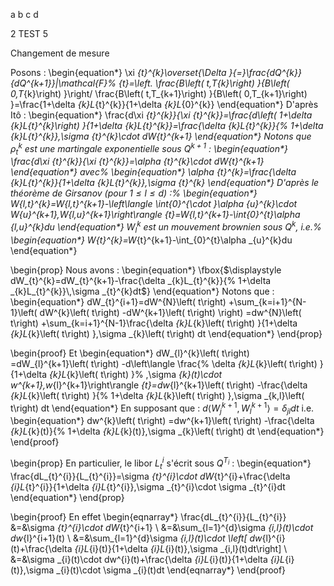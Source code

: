 a b c d

2 TEST
5

Changement de mesure

Posons : 
\begin{equation*}
\xi _{t}^{k}\overset{\Delta }{=}\frac{dQ^{k}}{dQ^{k+1}}|\mathcal{F}%
_{t}=\left. \frac{B\left( t,T_{k}\right) }{B\left( 0,T_{k}\right) }\right/ 
\frac{B\left( t,T_{k+1}\right) }{B\left( 0,T_{k+1}\right) }=\frac{1+\delta
_{k}L_{t}^{k}}{1+\delta _{k}L_{0}^{k}}
\end{equation*}
D'après Itô : 
\begin{equation*}
\frac{d\xi _{t}^{k}}{\xi _{t}^{k}}=\frac{d\left( 1+\delta
_{k}L_{t}^{k}\right) }{1+\delta _{k}L_{t}^{k}}=\frac{\delta _{k}L_{t}^{k}}{%
1+\delta _{k}L_{t}^{k}}\,\sigma _{t}^{k}\cdot dW_{t}^{k+1}
\end{equation*}
Notons que $\rho _{t}^{k}$ est une martingale exponentielle sous $Q^{k+1}$ : 
\begin{equation*}
\frac{d\xi _{t}^{k}}{\xi _{t}^{k}}=\alpha _{t}^{k}\cdot dW_{t}^{k+1}
\end{equation*}
avec%
\begin{equation*}
\alpha _{t}^{k}=\frac{\delta _{k}L_{t}^{k}}{1+\delta _{k}L_{t}^{k}}\,\sigma
_{t}^{k}
\end{equation*}
D'après le théorème de Girsanov (pour $1\leq l\leq d$) :%
\begin{equation*}
W_{l,t}^{k}=W_{l,t}^{k+1}-\left\langle \int_{0}^{\cdot }\alpha _{u}^{k}\cdot
W_{u}^{k+1},W_{l,u}^{k+1}\right\rangle _{t}=W_{l,t}^{k+1}-\int_{0}^{t}\alpha
_{l,u}^{k}du
\end{equation*}
$W_{l}^{k}$ est un mouvement brownien sous $Q^{k}$, i.e.%
\begin{equation*}
W_{t}^{k}=W_{t}^{k+1}-\int_{0}^{t}\alpha _{u}^{k}du
\end{equation*}

\begin{prop}
Nous avons :
\begin{equation*}
\fbox{$\displaystyle dW_{t}^{k}=dW_{t}^{k+1}-\frac{\delta _{k}L_{t}^{k}}{%
1+\delta _{k}L_{t}^{k}}\,\sigma _{t}^{k}dt$}
\end{equation*}
Notons que : 
\begin{equation*}
dW_{t}^{i+1}=dW^{N}\left( t\right) +\sum_{k=i+1}^{N-1}\left( dW^{k}\left(
t\right) -dW^{k+1}\left( t\right) \right) =dw^{N}\left( t\right)
+\sum_{k=i+1}^{N-1}\frac{\delta _{k}L_{k}\left( t\right) }{1+\delta
_{k}L_{k}\left( t\right) }\,\sigma _{k}\left( t\right) dt
\end{equation*}
\end{prop}

\begin{proof}
Et 
\begin{equation*}
dW_{l}^{k}\left( t\right) =dW_{l}^{k+1}\left( t\right) -d\left\langle \frac{%
\delta _{k}L_{k}\left( t\right) }{1+\delta _{k}L_{k}\left( t\right) }%
\,\sigma _{k}(t)\cdot w^{k+1},w_{l}^{k+1}\right\rangle
_{t}=dw_{l}^{k+1}\left( t\right) -\frac{\delta _{k}L_{k}\left( t\right) }{%
1+\delta _{k}L_{k}\left( t\right) }\,\sigma _{k,l}\left( t\right) dt
\end{equation*}
En supposant que : $d\left\langle W_{j}^{k+1},W_{l}^{k+1}\right\rangle
=\delta _{jl}dt$ i.e. 
\begin{equation*}
dw^{k}\left( t\right) =dw^{k+1}\left( t\right) -\frac{\delta _{k}L_{k}(t)}{%
1+\delta _{k}L_{k}(t)}\,\sigma _{k}\left( t\right) dt
\end{equation*}
\end{proof}

\begin{prop}
En particulier, le libor $L_{t}^{i}$ s'écrit sous $Q^{T_{i}}$ : 
\begin{equation*}
\frac{dL_{t}^{i}}{L_{t}^{i}}=\sigma _{t}^{i}\cdot dW_{t}^{i}+\frac{\delta
_{i}L_{t}^{i}}{1+\delta _{i}L_{t}^{i}}\,\sigma _{t}^{i}\cdot \sigma
_{t}^{i}dt
\end{equation*}
\end{prop}

\begin{proof}
En effet
\begin{eqnarray*}
\frac{dL_{t}^{i}}{L_{t}^{i}} &=&\sigma _{t}^{i}\cdot dW_{t}^{i+1} \\
&=&\sum_{l=1}^{d}\sigma _{i,l}(t)\cdot dw_{l}^{i+1}(t) \\
&=&\sum_{l=1}^{d}\sigma _{i,l}(t)\cdot \left[ dw_{l}^{i}(t)+\frac{\delta
_{i}L_{i}(t)}{1+\delta _{i}L_{i}(t)}\,\sigma _{i,l}(t)dt\right]  \\
&=&\sigma _{i}(t)\cdot dw^{i}(t)+\frac{\delta _{i}L_{i}(t)}{1+\delta
_{i}L_{i}(t)}\,\sigma _{i}(t)\cdot \sigma _{i}(t)dt
\end{eqnarray*}
\end{proof}
